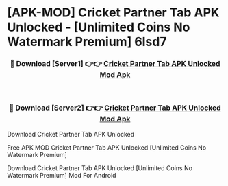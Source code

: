 # [APK-MOD] Cricket Partner Tab APK Unlocked - [Unlimited Coins No Watermark Premium] 6lsd7



<div align="center">
<h3>🔴 Download [Server1] 👉👉 <a href="https://momento.my/?title=Cricket_Partner_Tab_APK_Unlocked">Cricket Partner Tab APK Unlocked Mod Apk</a></h3><br>

<h3>🔴 Download [Server2] 👉👉 <a href="https://momento.my/?title=Cricket_Partner_Tab_APK_Unlocked">Cricket Partner Tab APK Unlocked Mod Apk</a></h3>
</div>



Download Cricket Partner Tab APK Unlocked 

Free APK MOD Cricket Partner Tab APK Unlocked [Unlimited Coins No Watermark Premium]

Download Cricket Partner Tab APK Unlocked [Unlimited Coins No Watermark Premium] Mod For Android
